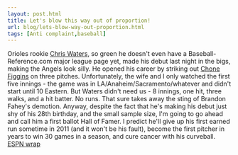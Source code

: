 ```yaml
---
layout: post.html
title: Let's blow this way out of proportion!
url: blog/lets-blow-way-out-proportion.html
tags: [Anti complaint,baseball]
---
```

Orioles rookie [Chris Waters](http://minors.baseball-reference.com/players.cgi?pid=15372), so green he doesn't even have a Baseball-Reference.com major league page yet, made his debut last night in the bigs, making the Angels look silly. He opened his career by striking out [Chone Figgins](http://minors.baseball-reference.com/players.cgi?pid=4760) on three pitches. Unfortunately, the wife and I only watched the first five innings - the game was in LA/Anaheim/Sacramento/whatever and didn't start until 10 Eastern. But Waters didn't need us - 8 innings, one hit, three walks, and a hit batter. No runs. That sure takes away the sting of Brandon Fahey's demotion. Anyway, despite the fact that he's making his debut just shy of his 28th birthday, and the small sample size, I'm going to go ahead and call him a first ballot Hall of Famer. I predict he'll give up his first earned run sometime in 2011 (and it won't be his fault), become the first pitcher in years to win 30 games in a season, and cure cancer with his curveball. [ESPN wrap](http://scores.espn.go.com/mlb/boxscore?gameId=280805103)
